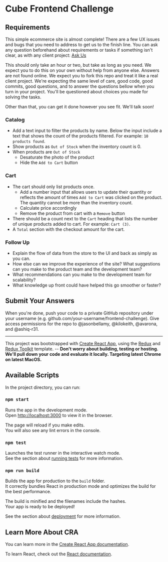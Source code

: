 # Cube Frontend Challenge

## Requirements

This simple ecommerce site is almost complete! There are a few UX issues and bugs that you need to address to get us to the finish line. You can ask any question beforehand about requirements or tasks if something isn't clear, as with any client project: [Ask Us](mailto:keith@cubesoftware.com?&cc=ash@cubesoftware.com&cc=alejandro@cubesoftware.com&subject=Question%20about%20code%20challenge)

This should only take an hour or two, but take as long as you need. We expect you to do this on your own without help from anyone else. Answers are not found online. We expect you to fork this repo and treat it like a real client project. We're expecting the same level of care, good code, good commits, good questions, and to answer the questions bellow when you turn in your project. You'll be questioned about choices you made for solving the tasks.

Other than that, you can get it done however you see fit. We'll talk soon!

### Catalog

- Add a text input to filter the products by name. Below the input include a text that shows the count of the products filtered. For example: `10 products found`.
- Show products as `Out of Stock` when the inventory count is 0.
- When products are `Out of Stock`
  - Desaturate the photo of the product
  - Hide the `Add to Cart` button

### Cart

- The cart should only list products once.
  - Add a number input that allows users to update their quantity or reflects the amount of times `Add to Cart` was clicked on the product. The quantity cannot be more than the inventory count.
  - Calculate price accordingly
  - Remove the product from cart with a `Remove` button
- There should be a count next to the `Cart` heading that lists the number of unique products added to cart. For example: `Cart (3)`.
- A `Total` section with the checkout amount for the cart.

### Follow Up

- Explain the flow of data from the store to the UI and back as simply as you can.
- How else can we improve the experience of the site? What suggestions can you make to the product team and the development team?
- What recommendations can you make to the development team for scalability?
- What knowledge up front could have helped this go smoother or faster?

## Submit Your Answers

When you're done, push your code to a private GitHub repository under your username
(e.g. github.com/your-username/frontend-challenge). Give access permissions for the repo to @jasonbellamy, @kilokeith, @avarona, and @ashiq-r31.

---

This project was bootstrapped with [Create React App](https://github.com/facebook/create-react-app), using the [Redux](https://redux.js.org/) and [Redux Toolkit](https://redux-toolkit.js.org/) template. -- **Don't worry about building, testing or hosting. We'll pull down your code and evaluate it locally. Targeting latest Chrome on latest MacOS.**

## Available Scripts

In the project directory, you can run:

### `npm start`

Runs the app in the development mode.<br />
Open [http://localhost:3000](http://localhost:3000) to view it in the browser.

The page will reload if you make edits.<br />
You will also see any lint errors in the console.

### `npm test`

Launches the test runner in the interactive watch mode.<br />
See the section about [running tests](https://facebook.github.io/create-react-app/docs/running-tests) for more information.

### `npm run build`

Builds the app for production to the `build` folder.<br />
It correctly bundles React in production mode and optimizes the build for the best performance.

The build is minified and the filenames include the hashes.<br />
Your app is ready to be deployed!

See the section about [deployment](https://facebook.github.io/create-react-app/docs/deployment) for more information.

## Learn More About CRA

You can learn more in the [Create React App documentation](https://facebook.github.io/create-react-app/docs/getting-started).

To learn React, check out the [React documentation](https://reactjs.org/).
